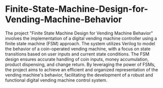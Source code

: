 # Finite-State-Machine-Design-for-Vending-Machine-Behavior
The project "Finite State Machine Design for Vending Machine Behavior" involves the implementation of a digital vending machine controller using a finite state machine (FSM) approach. The system utilizes Verilog to model the behavior of a coin-operated vending machine, with a focus on state transitions based on user inputs and current state conditions. The FSM design ensures accurate handling of coin inputs, money accumulation, product dispensing, and change return. By leveraging the power of FSMs, the project aims to achieve an efficient and organized representation of the vending machine's behavior, facilitating the development of a robust and functional digital vending machine control system.
